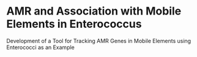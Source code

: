 # AMR and Association with Mobile Elements in Enterococcus
Development of a Tool for Tracking AMR Genes in Mobile Elements using Enterococci as an Example  

[logo]: (https://github.com/NCBI-Hackathons/Enterococcus_Mobile_Elements/edit/master/image1.png)
